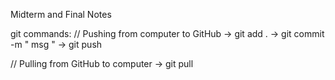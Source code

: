 Midterm and Final Notes

git commands:
// Pushing from computer to GitHub
-> git add .
-> git commit -m " msg "
-> git push

// Pulling from GitHub to computer
-> git pull
